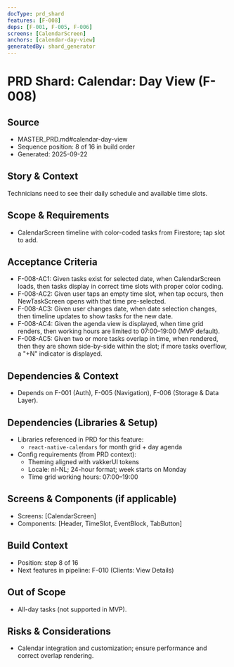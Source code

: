 ```yaml
---
docType: prd_shard
features: [F-008]
deps: [F-001, F-005, F-006]
screens: [CalendarScreen]
anchors: [calendar-day-view]
generatedBy: shard_generator
---
```


# PRD Shard: Calendar: Day View (F-008)

## Source
- MASTER_PRD.md#calendar-day-view
- Sequence position: 8 of 16 in build order
- Generated: 2025-09-22

## Story & Context
Technicians need to see their daily schedule and available time slots.

## Scope & Requirements
- CalendarScreen timeline with color-coded tasks from Firestore; tap slot to add.

## Acceptance Criteria
- F-008-AC1: Given tasks exist for selected date, when CalendarScreen loads, then tasks display in correct time slots with proper color coding.
- F-008-AC2: Given user taps an empty time slot, when tap occurs, then NewTaskScreen opens with that time pre-selected.
- F-008-AC3: Given user changes date, when date selection changes, then timeline updates to show tasks for the new date.
- F-008-AC4: Given the agenda view is displayed, when time grid renders, then working hours are limited to 07:00–19:00 (MVP default).
- F-008-AC5: Given two or more tasks overlap in time, when rendered, then they are shown side-by-side within the slot; if more tasks overflow, a "+N" indicator is displayed.

## Dependencies & Context
- Depends on F-001 (Auth), F-005 (Navigation), F-006 (Storage & Data Layer).

## Dependencies (Libraries & Setup)
- Libraries referenced in PRD for this feature:
  - `react-native-calendars` for month grid + day agenda
- Config requirements (from PRD context):
  - Theming aligned with vakkerUI tokens
  - Locale: nl-NL; 24-hour format; week starts on Monday
  - Time grid working hours: 07:00–19:00

## Screens & Components (if applicable)
- Screens: [CalendarScreen]
- Components: [Header, TimeSlot, EventBlock, TabButton]

## Build Context
- Position: step 8 of 16
- Next features in pipeline: F-010 (Clients: View Details)

## Out of Scope
- All-day tasks (not supported in MVP).

## Risks & Considerations
- Calendar integration and customization; ensure performance and correct overlap rendering.


